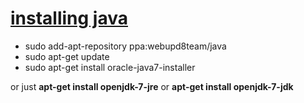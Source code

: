 [installing java](http://stackoverflow.com/questions/16263556/installing-java-7-on-ubuntu)
=====

* sudo add-apt-repository ppa:webupd8team/java
* sudo apt-get update
* sudo apt-get install oracle-java7-installer


or just **apt-get install openjdk-7-jre** or **apt-get install openjdk-7-jdk**

